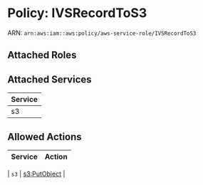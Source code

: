 # Policy: IVSRecordToS3

ARN: `arn:aws:iam::aws:policy/aws-service-role/IVSRecordToS3`

## Attached Roles

## Attached Services

| Service |
|---------|
| s3 |

## Allowed Actions

| Service | Action |
|:-------:|--------|

| `s3` | [s3:PutObject](../actions.md#s3:putobject) |
